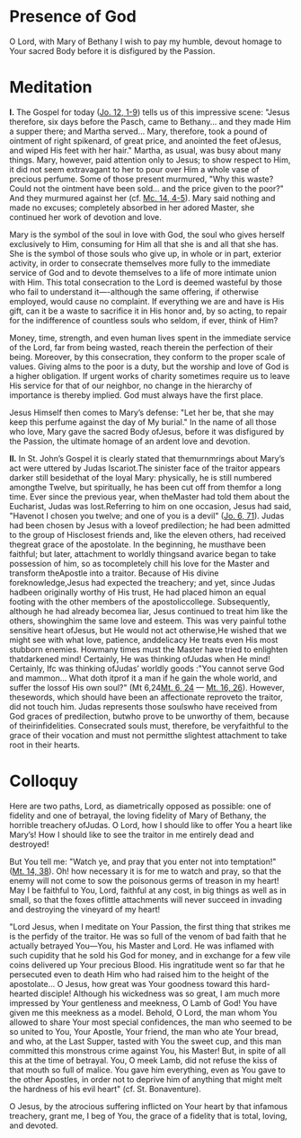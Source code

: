 # Presence of God

O Lord, with Mary of Bethany I wish to pay my humble, devout homage to Your sacred Body before it is disfigured by the Passion.

# Meditation

**I.** The Gospel for today ([Jo. 12, 1-9](https://vulgata.online/bible/Jo.12?ed=DR2&vfn=DR2.Jo.12.1-9:vs)) tells us of this impressive scene: "Jesus therefore, six days before the Pasch, came to Bethany... and they made Him a supper there; and Martha served... Mary, therefore, took a pound of ointment of right spikenard, of great price, and anointed the feet ofJesus, and wiped His feet with her hair." Martha, as usual, was busy about many things. Mary, however, paid attention only to Jesus; to show respect to Him, it did not seem extravagant to her to pour over Him a whole vase of precious perfume. Some of those present murmured, "Why this waste? Could not the ointment have been sold... and the price given to the poor?" And they murmured against her (cf. [Mc. 14, 4-5](https://vulgata.online/bible/Mc.14?ed=DR2&vfn=DR2.Mc.14.4-5:vs)). Mary said nothing and made no excuses; completely absorbed in her adored Master, she continued her work of devotion and love.

Mary is the symbol of the soul in love with God, the soul who gives herself exclusively to Him, consuming for Him all that she is and all that she has. She is the symbol of those souls who give up, in whole or in part, exterior activity, in order to consecrate themselves more fully to the immediate service of God and to devote themselves to a life of more intimate union with Him. This total consecration to the Lord is deemed wasteful by those who fail to understand it—-although the same offering, if otherwise employed, would cause no complaint. If everything we are and have is His gift, can it be a waste to sacrifice it in His honor and, by so acting, to repair for the indifference of countless souls who seldom, if ever, think of Him?

Money, time, strength, and even human lives spent in the immediate service of the Lord, far from being wasted, reach therein the perfection of their being. Moreover, by this consecration, they conform to the proper scale of values. Giving alms to the poor is a duty, but the worship and love of God is a higher obligation. If urgent works of charity sometimes require us to leave His service for that of our neighbor, no change in the hierarchy of importance is thereby implied. God must always have the first place.

Jesus Himself then comes to Mary’s defense: "Let her be, that she may keep this perfume against the day of My burial." In the name of all those who love, Mary gave the sacred Body ofJesus, before it was disfigured by the Passion, the ultimate homage of an ardent love and devotion.

**II.** In St. John’s Gospel it is clearly stated that themurnmrings about Mary’s act were uttered by Judas Iscariot.The sinister face of the traitor appears darker still besidethat of the loyal Mary: physically, he is still numbered amongthe Twelve, but spiritually, he has been cut off from themfor a long time. Ever since the previous year, when theMaster had told them about the Eucharist, Judas was lost.Referring to him on one occasion, Jesus had said, "Havenot I chosen you twelve; and one of you is a devil" ([Jo. 6, 71](https://vulgata.online/bible/Jo.6?ed=DR2&vfn=DR2.Jo.6.71:vs)). Judas had been chosen by Jesus with a loveof predilection; he had been admitted to the group of Hisclosest friends and, like the eleven others, had received thegreat grace of the apostolate. In the beginning, he musthave been faithful; but later, attachment to worldly thingsand avarice began to take possession of him, so as tocompletely chill his love for the Master and transform theApostle into a traitor. Because of His divine foreknowledge,Jesus had expected the treachery; and yet, since Judas hadbeen originally worthy of His trust, He had placed himon an equal footing with the other members of the apostoliccollege. Subsequently, although he had already becomea liar, Jesus continued to treat him like the others, showinghim the same love and esteem. This was very painful tothe sensitive heart ofJesus, but He would not act otherwise,He wished that we might see with what love, patience, anddelicacy He treats even His most stubborn enemies. Howmany times must the Master have tried to enlighten thatdarkened mind! Certainly, He was thinking ofJudas when He mind! Certainly, Ifc was thinking ofJudas’ worldly goods :"You cannot serve God and mammon... What doth itprof it a man if he gain the whole world, and suffer the lossof His own soul?" (Mt 6,24[Mt. 6, 24](https://vulgata.online/bible/Mt.6?ed=DR2&vfn=DR2.Mt.6.24:vs) — [Mt. 16, 26](https://vulgata.online/bible/Mt.16?ed=DR2&vfn=DR2.Mt.16.26:vs)). However, thesewords, which should have been an affectionate reproveto the traitor, did not touch him. Judas represents those soulswho have received from God graces of predilection, butwho prove to be unworthy of them, because of theirinfidelities. Consecrated souls must, therefore, be veryfaithful to the grace of their vocation and must not permitthe slightest attachment to take root in their hearts.

# Colloquy

Here are two paths, Lord, as diametrically opposed as possible: one of fidelity and one of betrayal, the loving fidelity of Mary of Bethany, the horrible treachery ofJudas. O Lord, how I should like to offer You a heart like Mary’s! How I should like to see the traitor in me entirely dead and destroyed!

But You tell me: "Watch ye, and pray that you enter not into temptation!" ([Mt. 14, 38](https://vulgata.online/bible/Mt.14?ed=DR2&vfn=DR2.Mt.14.38:vs)). Oh! how necessary it is for me to watch and pray, so that the enemy will not come to sow the poisonous germs of treason in my heart! May I be faithful to You, Lord, faithful at any cost, in big things as well as in small, so that the foxes oflittle attachments will never succeed in invading and destroying the vineyard of my heart!

"Lord Jesus, when I meditate on Your Passion, the first thing that strikes me is the perfidy of the traitor. He was so full of the venom of bad faith that he actually betrayed You—You, his Master and Lord. He was inflamed with such cupidity that he sold his God for money, and in exchange for a few vile coins delivered up Your precious Blood. His ingratitude went so far that he persecuted even to death Him who had raised him to the height of the apostolate... O Jesus, how great was Your goodness toward this hard-hearted disciple! Although his wickedness was so great, I am much more impressed by Your gentleness and meekness, O Lamb of God! You have given me this meekness as a model. Behold, O Lord, the man whom You allowed to share Your most special confidences, the man who seemed to be so united to You, Your Apostle, Your friend, the man who ate Your bread, and who, at the Last Supper, tasted with You the sweet cup, and this man committed this monstrous crime against You, his Master! But, in spite of all this at the time of betrayal. You, O meek Lamb, did not refuse the kiss of that mouth so full of malice. You gave him everything, even as You gave to the other Apostles, in order not to deprive him of anything that might melt the hardness of his evil heart" (cf. St. Bonaventure).

O Jesus, by the atrocious suffering inflicted on Your heart by that infamous treachery, grant me, I beg of You, the grace of a fidelity that is total, loving, and devoted.

